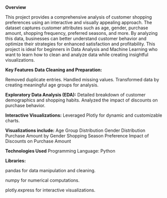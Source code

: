 **Overview**

This project provides a comprehensive analysis of customer shopping preferences using an interactive and visually appealing approach. The dataset captures customer attributes such as age, gender, purchase amount, shopping frequency, preferred seasons, and more. By analyzing this data, businesses can better understand customer behavior and optimize their strategies for enhanced satisfaction and profitability.
This project is ideal for beginners in Data Analysis and Machine Learning who want to learn how to clean and analyze data while creating insightful visualizations.

**Key Features**
**Data Cleaning and Preparation:**

Removed duplicate entries.
Handled missing values.
Transformed data by creating meaningful age groups for analysis.

**Exploratory Data Analysis (EDA):**
Detailed breakdown of customer demographics and shopping habits.
Analyzed the impact of discounts on purchase behavior.

**Interactive Visualizations:**
Leveraged Plotly for dynamic and customizable charts.

**Visualizations include:**
Age Group Distribution
Gender Distribution
Purchase Amount by Gender
Shopping Season Preference
Impact of Discounts on Purchase Amount

**Technologies Used**
Programming Language: Python

**Libraries:**

pandas for data manipulation and cleaning.

numpy for numerical computations.

plotly.express for interactive visualizations.
